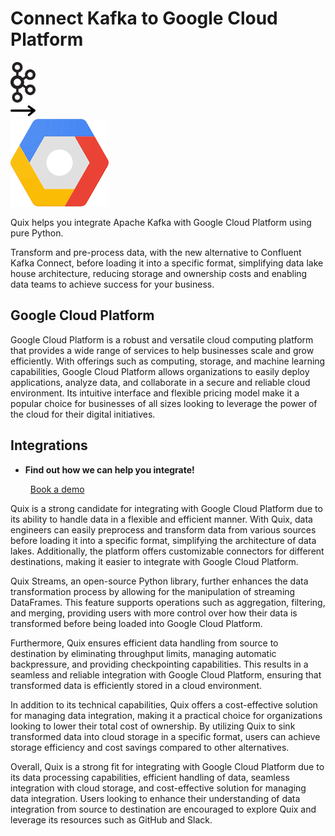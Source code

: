 # Connect Kafka to Google Cloud Platform

<div class="connect-images cards blog-grid-card" markdown>
<div>
<img src="../images/kafka_logo.png" width="40px" />
</div>
<div>
<img src="../images/arrow.svg" width="40px" />
</div>
<div>
<img src="./images/google-cloud-platform_1.jpg" />
</div>
</div>

Quix helps you integrate Apache Kafka with Google Cloud Platform using pure Python.

Transform and pre-process data, with the new alternative to Confluent Kafka Connect, before loading it into a specific format, simplifying data lake house architecture, reducing storage and ownership costs and enabling data teams to achieve success for your business.

## Google Cloud Platform

Google Cloud Platform is a robust and versatile cloud computing platform that provides a wide range of services to help businesses scale and grow efficiently. With offerings such as computing, storage, and machine learning capabilities, Google Cloud Platform allows organizations to easily deploy applications, analyze data, and collaborate in a secure and reliable cloud environment. Its intuitive interface and flexible pricing model make it a popular choice for businesses of all sizes looking to leverage the power of the cloud for their digital initiatives.

## Integrations

<div class="grid cards" markdown>

- __Find out how we can help you integrate!__

    <a class="md-button md-button--primary" href="https://quix.io/book-a-demo" target="_blank" style="margin:.5rem;">Book a demo</a>

</div>


Quix is a strong candidate for integrating with Google Cloud Platform due to its ability to handle data in a flexible and efficient manner. With Quix, data engineers can easily preprocess and transform data from various sources before loading it into a specific format, simplifying the architecture of data lakes. Additionally, the platform offers customizable connectors for different destinations, making it easier to integrate with Google Cloud Platform.

Quix Streams, an open-source Python library, further enhances the data transformation process by allowing for the manipulation of streaming DataFrames. This feature supports operations such as aggregation, filtering, and merging, providing users with more control over how their data is transformed before being loaded into Google Cloud Platform.

Furthermore, Quix ensures efficient data handling from source to destination by eliminating throughput limits, managing automatic backpressure, and providing checkpointing capabilities. This results in a seamless and reliable integration with Google Cloud Platform, ensuring that transformed data is efficiently stored in a cloud environment.

In addition to its technical capabilities, Quix offers a cost-effective solution for managing data integration, making it a practical choice for organizations looking to lower their total cost of ownership. By utilizing Quix to sink transformed data into cloud storage in a specific format, users can achieve storage efficiency and cost savings compared to other alternatives.

Overall, Quix is a strong fit for integrating with Google Cloud Platform due to its data processing capabilities, efficient handling of data, seamless integration with cloud storage, and cost-effective solution for managing data integration. Users looking to enhance their understanding of data integration from source to destination are encouraged to explore Quix and leverage its resources such as GitHub and Slack.

